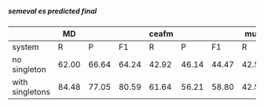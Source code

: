 ##### semeval es predicted final

|  | MD |  |  | ceafm |  |  | muc |  |  | bcub |  |  | blanc |  |  | conll | | |
| --- | --- | --- | --- | --- | --- | --- | --- | --- | --- | --- | --- | --- | --- | --- | --- | --- | --- | --- |
| system | R | P | F1 | R | P | F1 | R | P | F1 | R | P | F1 | R | P | F1 | R | P | F1 |
| no singleton | 62.00 | 66.64 | 64.24 | 42.92 | 46.14 | 44.47 | 42.55 | 49.74 | 45.86 | 32.60 | 48.23 | 38.90 | 29.39 | 42.26 | 33.53 | 39.36 | 48.04 | 43.08 |
| with singletons | 84.48 | 77.05 | 80.59 | 61.64 | 56.21 | 58.80 | 42.55 | 49.74 | 45.86 | 60.23 | 64.35 | 62.22 | 45.38 | 51.35 | 45.77 | 54.81 | 56.77 | 55.63 |
